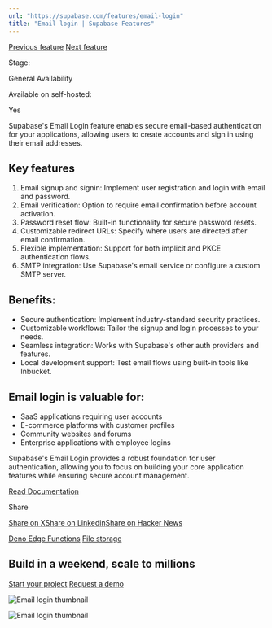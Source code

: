 ```yaml
---
url: "https://supabase.com/features/email-login"
title: "Email login | Supabase Features"
---
```


[Previous feature](https://supabase.com/features/deno-edge-functions) [Next feature](https://supabase.com/features/file-storage)

Stage:

General Availability

Available on self-hosted:

Yes

Supabase's Email Login feature enables secure email-based authentication for your applications, allowing users to create accounts and sign in using their email addresses.

## Key features

1. Email signup and signin: Implement user registration and login with email and password.
2. Email verification: Option to require email confirmation before account activation.
3. Password reset flow: Built-in functionality for secure password resets.
4. Customizable redirect URLs: Specify where users are directed after email confirmation.
5. Flexible implementation: Support for both implicit and PKCE authentication flows.
6. SMTP integration: Use Supabase's email service or configure a custom SMTP server.

## Benefits:

- Secure authentication: Implement industry-standard security practices.
- Customizable workflows: Tailor the signup and login processes to your needs.
- Seamless integration: Works with Supabase's other auth providers and features.
- Local development support: Test email flows using built-in tools like Inbucket.

## Email login is valuable for:

- SaaS applications requiring user accounts
- E-commerce platforms with customer profiles
- Community websites and forums
- Enterprise applications with employee logins

Supabase's Email Login provides a robust foundation for user authentication, allowing you to focus on building your core application features while ensuring secure account management.

[Read Documentation](https://supabase.com/docs/guides/auth/passwords)

Share

[Share on X](https://twitter.com/intent/tweet?url=https%3A%2F%2Fsupabase.com%2Ffeatures%2Femail-login&text=Email%20login%20%7C%20Supabase%20Features)[Share on Linkedin](https://www.linkedin.com/shareArticle?url=https%3A%2F%2Fsupabase.com%2Ffeatures%2Femail-login&text=Email%20login%20%7C%20Supabase%20Features)[Share on Hacker News](https://news.ycombinator.com/submitlink?u=https%3A%2F%2Fsupabase.com%2Ffeatures%2Femail-login&t=Email%20login%20%7C%20Supabase%20Features)

[Deno Edge Functions](https://supabase.com/features/deno-edge-functions) [File storage](https://supabase.com/features/file-storage)

## Build in a weekend, scale to millions

[Start your project](https://supabase.com/dashboard) [Request a demo](https://supabase.com/contact/sales)

![Email login thumbnail](https://supabase.com/_next/image?url=%2Fimages%2Ffeatures%2Femail-login.png&w=3840&q=100&dpl=dpl_7FY8EmFQ6G3YqautJ4Fvh1viLnvu)

![Email login thumbnail](https://supabase.com/_next/image?url=%2Fimages%2Ffeatures%2Femail-login-light.png&w=3840&q=100&dpl=dpl_7FY8EmFQ6G3YqautJ4Fvh1viLnvu)